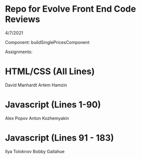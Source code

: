 # Repo for Evolve Front End Code Reviews
4/7/2021

Component: buildSinglePricesComponent

Assignments:
# HTML/CSS (All Lines)
David Manhardt
Artem Hamzin

# Javascript (Lines 1-90)
Alex Popov
Anton Kozhemyakin

# Javascript (Lines 91 - 183) 
Ilya Toloknov
Bobby Gallahue
